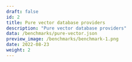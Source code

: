 ```yaml
---
draft: false
id: 2
title: Pure vector database providers
description: "Pure vector database providers"
data: /benchmarks/pure-vector.json
preview_image: /benchmarks/benchmark-1.png
date: 2022-08-23
weight: 2
---
```

